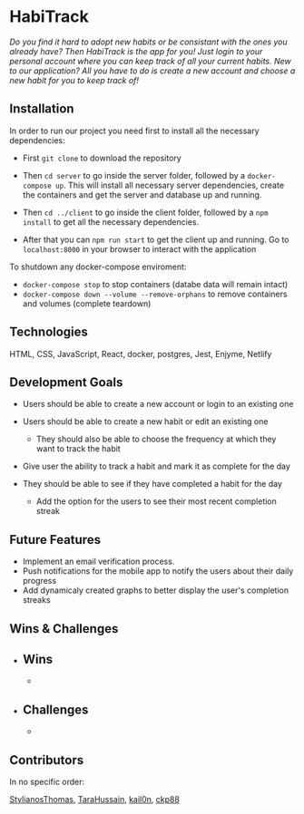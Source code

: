 # HabiTrack

*Do you find it hard to adopt new habits or be consistant with the ones you already have? Then HabiTrack is the app for you!
Just login to your personal account where you can keep track of all your current habits.
New to our application? All you have to do is create a new account and choose a new habit for you to keep track of!*


## Installation

In order to run our project you need first to install all the necessary dependencies: 

- First `git clone` to download the repository
- Then `cd server` to go inside the server folder, followed by a `docker-compose up`.
This will install all necessary server dependencies, create the containers and get the server and database up and running.

- Then `cd ../client` to go inside the client folder, followed by a `npm install` to get all the necessary dependencies.
- After that you can `npm run start` to get the client up and running.
Go to `localhost:8000` in your browser to interact with the application

To shutdown any docker-compose enviroment:
- `docker-compose stop` to stop containers (databe data will remain intact)
- `docker-compose down --volume --remove-orphans` to remove containers and volumes (complete teardown)


## Technologies

HTML, CSS, JavaScript, React, docker, postgres, Jest, Enjyme, Netlify


## Development Goals

- Users should be able to create a new account or login to an existing one

- Users should be able to create a new habit or edit an existing one
    - They should also be able to choose the frequency at which they want to track the habit

- Give user the ability to track a habit and mark it as complete for the day

- They should be able to see if they have completed a habit for the day
    - Add the option for the users to see their most recent completion streak


## Future Features

- Implement an email verification process.
- Push notifications for the mobile app to notify the users about their daily progress
- Add dynamicaly created graphs to better display the user's completion streaks


## Wins & Challenges

- Wins
    - 
    - 

- Challenges
    - 
    - 


## Contributors

In no specific order:

[StylianosThomas](https://github.com/StylianosThomas),
[TaraHussain](https://github.com/TaraHussain),
[kail0n](https://github.com/kail0n),
[ckp88](https://github.com/ckp88)

